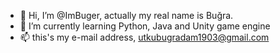 - 👋 Hi, I’m @ImBuger, actually my real name is Buğra. 
- 🌱 I’m currently learning Python, Java and Unity game engine
- 📫 this's my e-mail address, utkubugradam1903@gmail.com
